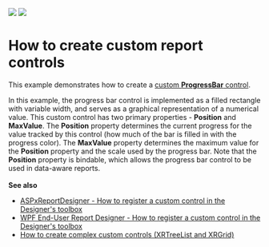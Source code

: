 <!-- default badges list -->
[![](https://img.shields.io/badge/Open_in_DevExpress_Support_Center-FF7200?style=flat-square&logo=DevExpress&logoColor=white)](https://supportcenter.devexpress.com/ticket/details/E57)
[![](https://img.shields.io/badge/📖_How_to_use_DevExpress_Examples-e9f6fc?style=flat-square)](https://docs.devexpress.com/GeneralInformation/403183)
<!-- default badges end -->
# How to create custom report controls


<p>This example demonstrates how to create a <a href="https://documentation.devexpress.com/#XtraReports/CustomDocument1304">custom <strong>ProgressBar</strong> control</a>.</p>
<p>In this example, the progress bar control is implemented as a filled rectangle with variable width, and serves as a graphical representation of a numerical value. This custom control has two primary properties - <strong>Position</strong> and <strong>MaxValue</strong>. The <strong>Position</strong> property determines the current progress for the value tracked by this control (how much of the bar is filled in with the progress color). The <strong>MaxValue</strong> property determines the maximum value for the <strong>Position</strong> property and the scale used by the progress bar. Note that the <strong>Position</strong> property is bindable, which allows the progress bar control to be used in data-aware reports.<br><br><strong>See also</strong>

* <a href="https://www.devexpress.com/Support/Center/Example/Details/T209289">ASPxReportDesigner - How to register a custom control in the Designer's toolbox</a>
* <a href="https://www.devexpress.com/Support/Center/Example/Details/T416384">WPF End-User Report Designer - How to register a custom control in the Designer's toolbox</a>
* <a href="https://www.devexpress.com/Support/Center/Example/Details/T320738">How to create complex custom controls (XRTreeList and XRGrid)</a></p>

<br/>



